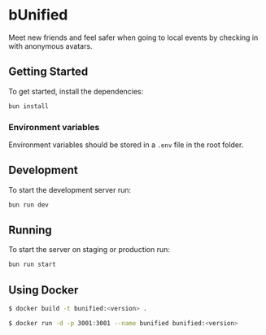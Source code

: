 # bUnified

Meet new friends and feel safer when going to local events by checking in with anonymous avatars.

## Getting Started

To get started, install the dependencies:

```bash
bun install
```

### Environment variables

Environment variables should be stored in a `.env` file in the root folder.

## Development

To start the development server run:

```bash
bun run dev
```

## Running

To start the server on staging or production run:

```bash
bun run start
```

## Using Docker

```bash
$ docker build -t bunified:<version> .

$ docker run -d -p 3001:3001 --name bunified bunified:<version>
```
